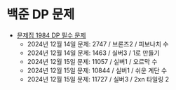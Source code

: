 # 백준 DP 문제 

- [문제집 1984 DP 필수 문제](https://www.acmicpc.net/workbook/view/1984)
    - 2024년 12월 14일 문제: 2747 / 브론즈2 / 피보나치 수 
    - 2024년 12월 14일 문제: 1463 / 실버3  / 1로 만들기 
    - 2024년 12월 15일 문제: 11057 / 실버1 / 오르막 수
    - 2024년 12월 15일 문제: 10844 / 실버1 / 쉬운 계단 수
    - 2024년 12월 15일 문제: 11727 / 실버3 / 2xn 타일링 2